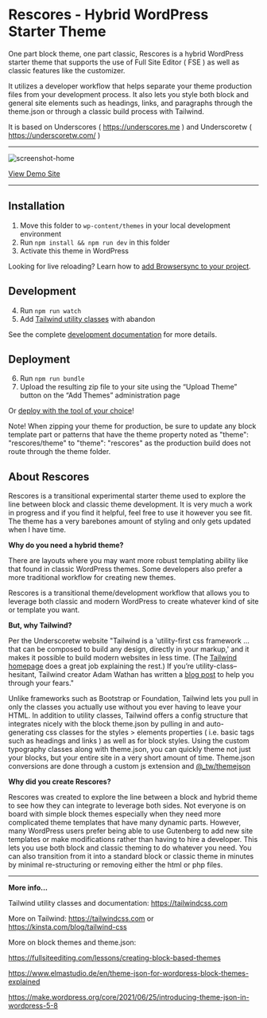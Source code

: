 Rescores - Hybrid WordPress Starter Theme
========

One part block theme, one part classic, Rescores is a hybrid WordPress starter theme that supports the use of Full Site Editor ( FSE ) as well as classic features like the customizer. 

It utilizes a developer workflow that helps separate your theme production files from your development process. It also lets you style both block and general site elements such as headings, links, and paragraphs through the theme.json or through a classic build process with Tailwind.

It is based on Underscores ( https://underscores.me ) and Underscoretw ( https://underscoretw.com/ )

---

![screenshot-home](https://user-images.githubusercontent.com/1176945/222043554-70a1d495-360f-49a8-aef4-81be967ddbd0.png)

[View Demo Site](https://demo.claudetteraynor.info)

---

## Installation

1. Move this folder to `wp-content/themes` in your local development environment
2. Run `npm install && npm run dev` in this folder
3. Activate this theme in WordPress

Looking for live reloading? Learn how to [add Browsersync to your project](https://underscoretw.com/docs/getting-started/#h-using-browsersync).

## Development

4. Run `npm run watch`
5. Add [Tailwind utility classes](https://tailwindcss.com/docs/utility-first) with abandon

See the complete [development documentation](https://underscoretw.com/docs/tailwind-plugins-npm-commands/) for more details.

## Deployment

6. Run `npm run bundle`
7. Upload the resulting zip file to your site using the “Upload Theme” button on the “Add Themes” administration page

Or [deploy with the tool of your choice](https://underscoretw.com/docs/deployment/#h-other-deployment-options)!

Note! When zipping your theme for production, be sure to update any block template part or patterns that have the theme property noted as "theme": "rescores/theme" to "theme": "rescores" as the production build does not route through the theme folder.

## About Rescores

Rescores is a transitional experimental starter theme used to explore the line between block and classic theme development. It is very much a work in progress and if you find it helpful, feel free to use it however you see fit. The theme has a very barebones amount of styling and only gets updated when I have time.

**Why do you need a hybrid theme?**

There are layouts where you may want more robust templating ability like that found in classic WordPress themes. Some developers also prefer a more traditional workflow for creating new themes. 

Rescores is a transitional theme/development workflow that allows you to leverage both classic and modern WordPress to create whatever kind of site or template you want.

**But, why Tailwind?** 

Per the Underscoretw website "Tailwind is a 'utility-first css framework ... that can be composed to build any design, directly in your markup,' and it makes it possible to build modern websites in less time. (The [Tailwind homepage](https://tailwindcss.com/) does a great job explaining the rest.) If you’re utility-class–hesitant, Tailwind creator Adam Wathan has written a [blog post](https://adamwathan.me/css-utility-classes-and-separation-of-concerns/) to help you through your fears."

Unlike frameworks such as Bootstrap or Foundation, Tailwind lets you pull in only the classes you actually use without you ever having to leave your HTML. In addition to utility classes, Tailwind offers a config structure that integrates nicely with the block theme.json by pulling in and auto-generating css classes for the styles > elements properties ( i.e. basic tags such as headings and links ) as well as for block styles. Using the custom typography classes along with theme.json, you can quickly theme not just your blocks, but your entire site in a very short amount of time. Theme.json conversions are done through a custom js extension and [@_tw/themejson](https://www.npmjs.com/package/@_tw/themejson)

**Why did you create Rescores?**

Rescores was created to explore the line between a block and hybrid theme to see how they can integrate to leverage both sides. Not everyone is on board with simple block themes especially when they need more complicated theme templates that have many dynamic parts. However, many WordPress users prefer being able to use Gutenberg to add new site templates or make modifications rather than having to hire a developer. This lets you use both block and classic theming to do whatever you need. You can also transition from it into a standard block or classic theme in minutes by minimal re-structuring or removing either the html or php files.

---

**More info...**

Tailwind utility classes and documentation: https://tailwindcss.com

More on Tailwind: https://tailwindcss.com or https://kinsta.com/blog/tailwind-css

More on block themes and theme.json:

https://fullsiteediting.com/lessons/creating-block-based-themes

https://www.elmastudio.de/en/theme-json-for-wordpress-block-themes-explained

https://make.wordpress.org/core/2021/06/25/introducing-theme-json-in-wordpress-5-8


